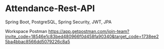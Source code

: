 # Attendance-Rest-API
Spring Boot, PostgreSQL, Spring Security, JWT, JPA

Workspace Postman
https://app.getpostman.com/join-team?invite_code=18546e1c83bed480966f0d458fa90340&target_code=1738ee25ba4bbac8566dd5079226c8a5
